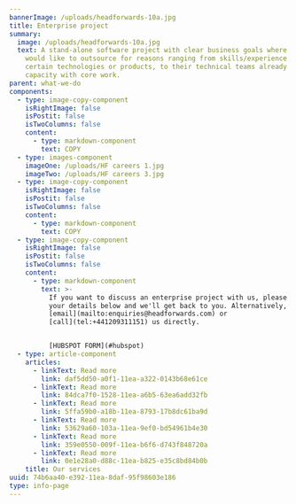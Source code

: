 ```yaml
---
bannerImage: /uploads/headforwards-10a.jpg
title: Enterprise project
summary:
  image: /uploads/headforwards-10a.jpg
  text: A stand-alone software project with clear business goals where the client
    would like to outsource for reasons ranging from skills/experience in
    certain technologies or products, to their technical teams already being at
    capacity with core work.
parent: what-we-do
components:
  - type: image-copy-component
    isRightImage: false
    isPostit: false
    isTwoColumns: false
    content:
      - type: markdown-component
        text: COPY
  - type: images-component
    imageOne: /uploads/HF careers 1.jpg
    imageTwo: /uploads/HF careers 3.jpg
  - type: image-copy-component
    isRightImage: false
    isPostit: false
    isTwoColumns: false
    content:
      - type: markdown-component
        text: COPY
  - type: image-copy-component
    isRightImage: false
    isPostit: false
    isTwoColumns: false
    content:
      - type: markdown-component
        text: >-
          If you want to discuss an enterprise project with us, please fill out
          your details below and we'll get back to you. Alternatively, you can
          [email](mailto:enquiries@headforwards.com) or
          [call](tel:+441209311151) us directly.


          [HUBSPOT FORM](#hubspot)
  - type: article-component
    articles:
      - linkText: Read more
        link: daf5dd50-a0f1-11ea-a322-0143b68e61ce
      - linkText: Read more
        link: 84dca7f0-1528-11ea-a6b5-63ea6add32fb
      - linkText: Read more
        link: 5ffa59b0-a18b-11ea-8793-17b8dc61ba9d
      - linkText: Read more
        link: 53629a60-103a-11ea-9ef0-bd54961b4e30
      - linkText: Read more
        link: 359e0550-009f-11ea-b6f6-d743f848720a
      - linkText: Read more
        link: 0e1e28a0-d88c-11ea-b825-e35c8bd84b0b
    title: Our services
uuid: 74b6aa40-e392-11ea-8daf-95f98603e186
type: info-page
---
```

